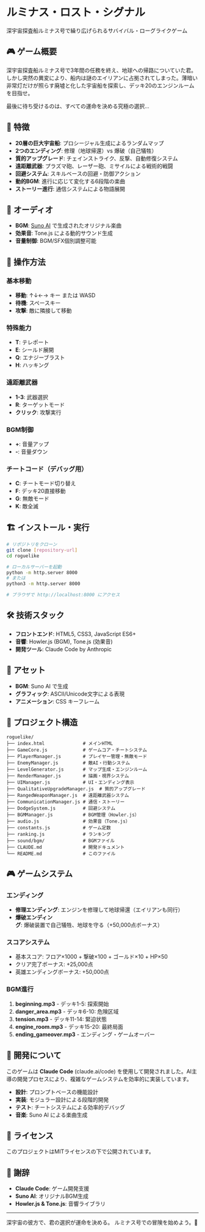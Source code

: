 # ルミナス・ロスト・シグナル

深宇宙探査船ルミナス号で繰り広げられるサバイバル・ローグライクゲーム

## 🎮 ゲーム概要

深宇宙探査船ルミナス号で3年間の任務を終え、地球への帰路についていた君。しかし突然の異変により、船内は謎のエイリアンに占拠されてしまった。薄暗い非常灯だけが照らす廃墟と化した宇宙船を探索し、デッキ20のエンジンルームを目指せ。

最後に待ち受けるのは、すべての運命を決める究極の選択...

## 🚀 特徴

- **20層の巨大宇宙船**: プロシージャル生成によるランダムマップ
- **2つのエンディング**: 修理（地球帰還）vs 爆破（自己犠牲）
- **質的アップグレード**: チェインストライク、反撃、自動修復システム
- **遠距離武器**: プラズマ砲、レーザー砲、ミサイルによる戦術的戦闘
- **回避システム**: スキルベースの回避・防御アクション
- **動的BGM**: 進行に応じて変化する6段階の楽曲
- **ストーリー進行**: 通信システムによる物語展開

## 🎵 オーディオ

- **BGM**: [Suno AI](https://suno.ai) で生成されたオリジナル楽曲
- **効果音**: Tone.js による動的サウンド生成
- **音量制御**: BGM/SFX個別調整可能

## 🎯 操作方法

### 基本移動
- **移動**: ↑↓←→ キー または WASD
- **待機**: スペースキー
- **攻撃**: 敵に隣接して移動

### 特殊能力
- **T**: テレポート
- **E**: シールド展開
- **Q**: エナジーブラスト
- **H**: ハッキング

### 遠距離武器
- **1-3**: 武器選択
- **R**: ターゲットモード
- **クリック**: 攻撃実行

### BGM制御
- **+**: 音量アップ
- **-**: 音量ダウン

### チートコード（デバッグ用）
- **C**: チートモード切り替え
- **F**: デッキ20直接移動
- **G**: 無敵モード
- **K**: 敵全滅

## 🏗️ インストール・実行

```bash
# リポジトリをクローン
git clone [repository-url]
cd roguelike

# ローカルサーバーを起動
python -m http.server 8000
# または
python3 -m http.server 8000

# ブラウザで http://localhost:8000 にアクセス
```

## 🛠️ 技術スタック

- **フロントエンド**: HTML5, CSS3, JavaScript ES6+
- **音響**: Howler.js (BGM), Tone.js (効果音)
- **開発ツール**: Claude Code by Anthropic

## 🎨 アセット

- **BGM**: Suno AI で生成
- **グラフィック**: ASCII/Unicode文字による表現
- **アニメーション**: CSS キーフレーム

## 📁 プロジェクト構造

```
roguelike/
├── index.html              # メインHTML
├── GameCore.js             # ゲームコア・チートシステム
├── PlayerManager.js        # プレイヤー管理・無敵モード
├── EnemyManager.js         # 敵AI・行動システム
├── LevelGenerator.js       # マップ生成・エンジンルーム
├── RenderManager.js        # 描画・視界システム
├── UIManager.js            # UI・エンディング表示
├── QualitativeUpgradeManager.js  # 質的アップグレード
├── RangedWeaponManager.js  # 遠距離武器システム
├── CommunicationManager.js # 通信・ストーリー
├── DodgeSystem.js          # 回避システム
├── BGMManager.js           # BGM管理（Howler.js）
├── audio.js                # 効果音（Tone.js）
├── constants.js            # ゲーム定数
├── ranking.js              # ランキング
├── sound/bgm/              # BGMファイル
├── CLAUDE.md               # 開発ドキュメント
└── README.md               # このファイル
```

## 🎮 ゲームシステム

### エンディング
- **修理エンディング**: エンジンを修理して地球帰還（エイリアンも同行）
- **爆破エンディング**: 爆破装置で自己犠牲、地球を守る（+50,000点ボーナス）

### スコアシステム
- 基本スコア: フロア×1000 + 撃破×100 + ゴールド×10 + HP×50
- クリア完了ボーナス: +25,000点
- 英雄エンディングボーナス: +50,000点

### BGM進行
1. **beginning.mp3** - デッキ1-5: 探索開始
2. **danger_area.mp3** - デッキ6-10: 危険区域
3. **tension.mp3** - デッキ11-14: 緊迫状態
4. **engine_room.mp3** - デッキ15-20: 最終局面
5. **ending_gameover.mp3** - エンディング・ゲームオーバー

## 🤖 開発について

このゲームは **Claude Code** (claude.ai/code) を使用して開発されました。AI主導の開発プロセスにより、複雑なゲームシステムを効率的に実装しています。

- **設計**: プロンプトベースの機能設計
- **実装**: モジュラー設計による段階的開発
- **テスト**: チートシステムによる効率的デバッグ
- **音楽**: Suno AI による楽曲生成

## 📄 ライセンス

このプロジェクトはMITライセンスの下で公開されています。

## 🙏 謝辞

- **Claude Code**: ゲーム開発支援
- **Suno AI**: オリジナルBGM生成
- **Howler.js & Tone.js**: 音響ライブラリ

---

深宇宙の彼方で、君の選択が運命を決める。
ルミナス号での冒険を始めよう。🚀